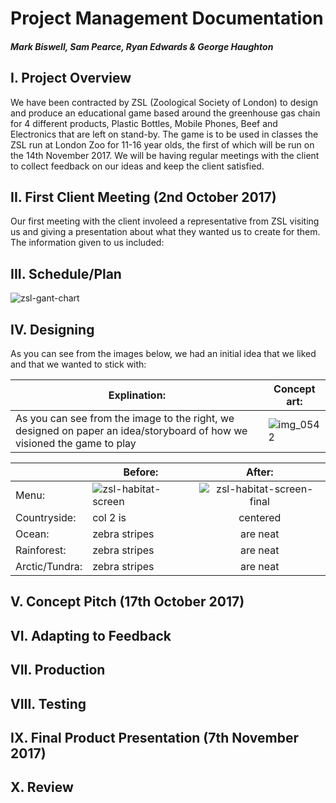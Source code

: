 # Project Management Documentation
##### Mark Biswell, Sam Pearce, Ryan Edwards & George Haughton

## I. Project Overview
We have been contracted by ZSL (Zoological Society of London) to design and produce an educational game based around the greenhouse gas chain for 4 different products, Plastic Bottles, Mobile Phones, Beef and Electronics that are left on stand-by. The game is to be used in classes the ZSL run at London Zoo for 11-16 year olds, the first of which will be run on the 14th November 2017. We will be having regular meetings with the client to collect feedback on our ideas and keep the client satisfied.

## II. First Client Meeting (2nd October 2017)
Our first meeting with the client involeed a representative from ZSL visiting us and giving a presentation about what they wanted us to create for them. The information given to us included:

## III. Schedule/Plan
![zsl-gant-chart](https://user-images.githubusercontent.com/31927590/32982650-aa66be46-cc7f-11e7-812b-7c7ca76f7c94.PNG)

## IV. Designing
As you can see from the images below, we had an initial idea that we liked and that we wanted to stick with: 

|Explination:| Concept art:|
| -------------- | -------------- |
|As you can see from the image to the right, we designed on paper an idea/storyboard of how we visioned the game to play| ![img_0542](https://user-images.githubusercontent.com/31927590/32982722-cfd365de-cc80-11e7-98b0-13f2187c9d9e.jpg "Concept Drawing")                |

|                | Before:        | After:           |
| -------------- | -------------- |:----------------:|
| Menu:          | ![zsl-habitat-screen](https://user-images.githubusercontent.com/31927590/32994252-61a2f278-cd5c-11e7-8b80-32b72ada6740.png)               | ![zsl-habitat-screen-final](https://user-images.githubusercontent.com/31927590/32994333-7f63159e-cd5d-11e7-8dee-876b6980ff36.png)    |
| Countryside:   | col 2 is       | centered         |
| Ocean:         | zebra stripes  | are neat         |
| Rainforest:    | zebra stripes  | are neat         |
| Arctic/Tundra: | zebra stripes  | are neat         |

## V. Concept Pitch (17th October 2017)

## VI. Adapting to Feedback

## VII. Production

## VIII. Testing

## IX. Final Product Presentation (7th November 2017)

## X. Review
